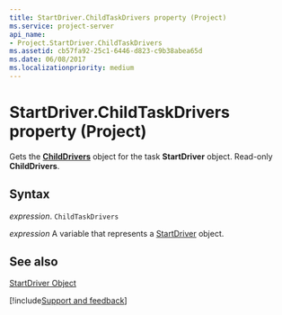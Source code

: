 ```yaml
---
title: StartDriver.ChildTaskDrivers property (Project)
ms.service: project-server
api_name:
- Project.StartDriver.ChildTaskDrivers
ms.assetid: cb57fa92-25c1-6446-d823-c9b38abea65d
ms.date: 06/08/2017
ms.localizationpriority: medium
---
```



# StartDriver.ChildTaskDrivers property (Project)

Gets the **[ChildDrivers](Project.childdrivers.md)** object for the task **StartDriver** object. Read-only **ChildDrivers**.


## Syntax

_expression_. `ChildTaskDrivers`

_expression_ A variable that represents a [StartDriver](./Project.StartDriver.md) object.


## See also


[StartDriver Object](Project.StartDriver.md)

[!include[Support and feedback](~/includes/feedback-boilerplate.md)]